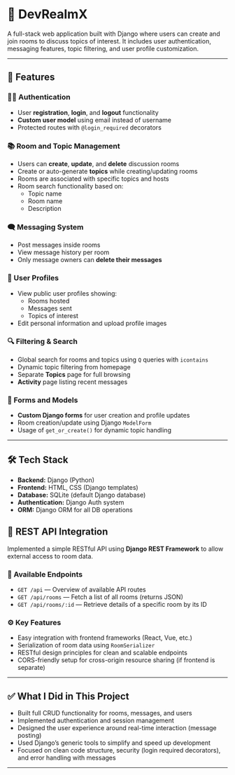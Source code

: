 # 🧠 DevRealmX

A full-stack web application built with Django where users can create and join rooms to discuss topics of interest. It includes user authentication, messaging features, topic filtering, and user profile customization.

---

## 🚀 Features

### 🧑‍💻 Authentication
- User **registration**, **login**, and **logout** functionality
- **Custom user model** using email instead of username
- Protected routes with `@login_required` decorators

### 📚 Room and Topic Management
- Users can **create**, **update**, and **delete** discussion rooms
- Create or auto-generate **topics** while creating/updating rooms
- Rooms are associated with specific topics and hosts
- Room search functionality based on:
  - Topic name
  - Room name
  - Description

### 🗨 Messaging System
- Post messages inside rooms
- View message history per room
- Only message owners can **delete their messages**

### 👥 User Profiles
- View public user profiles showing:
  - Rooms hosted
  - Messages sent
  - Topics of interest
- Edit personal information and upload profile images

### 🔍 Filtering & Search
- Global search for rooms and topics using `Q` queries with `icontains`
- Dynamic topic filtering from homepage
- Separate **Topics** page for full browsing
- **Activity** page listing recent messages

### 📁 Forms and Models
- **Custom Django forms** for user creation and profile updates
- Room creation/update using Django `ModelForm`
- Usage of `get_or_create()` for dynamic topic handling

---

## 🛠 Tech Stack

- **Backend:** Django (Python)
- **Frontend:** HTML, CSS (Django templates)
- **Database:** SQLite (default Django database)
- **Authentication:** Django Auth system
- **ORM:** Django ORM for all DB operations


## 📡 REST API Integration

Implemented a simple RESTful API using **Django REST Framework** to allow external access to room data.

### 🔗 Available Endpoints

- `GET /api` — Overview of available API routes  
- `GET /api/rooms` — Fetch a list of all rooms (returns JSON)  
- `GET /api/rooms/:id` — Retrieve details of a specific room by its ID  

### ⚙️ Key Features

- Easy integration with frontend frameworks (React, Vue, etc.)
- Serialization of room data using `RoomSerializer`
- RESTful design principles for clean and scalable endpoints
- CORS-friendly setup for cross-origin resource sharing (if frontend is separate)


---

## ✅ What I Did in This Project
- Built full CRUD functionality for rooms, messages, and users
- Implemented authentication and session management
- Designed the user experience around real-time interaction (message posting)
- Used Django’s generic tools to simplify and speed up development
- Focused on clean code structure, security (login required decorators), and error handling with messages

---
